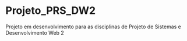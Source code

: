 # Projeto_PRS_DW2
 Projeto em desenvolvimento para as disciplinas de Projeto de Sistemas e Desenvolvimento Web 2
